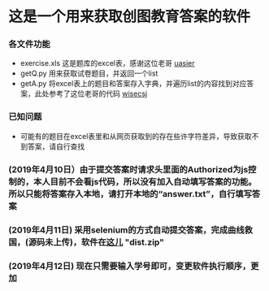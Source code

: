 # 这是一个用来获取创图教育答案的软件

### 各文件功能
- exercise.xls 这是题库的excel表，感谢这位老哥 [uasier](https://github.com/uasier/xszc)
- getQ.py 用来获取试卷题目，并返回一个list
- getA.py 将excel表上的题目和答案存入字典，并遍历list的内容找到对应答案，此处参考了这位老哥的代码 [wisecsj](https://github.com/wisecsj/hfut-brush)

### 已知问题
- 可能有的题目在excel表里和从网页获取到的存在些许字符差异，导致获取不到答案，请自行查找

### (2019年4月10日）由于提交答案时请求头里面的Authorized为js控制的，本人目前不会看js代码，所以没有加入自动填写答案的功能。所以只能将答案存入本地，请打开本地的“answer.txt”，自行填写答案
### (2019年4月11日) 采用selenium的方式自动提交答案，完成曲线救国，(源码未上传)，软件在[这儿](https://github.com/caixiaodao/HFUT-scctedu/releases/tag/1.0) "dist.zip"
### (2019年4月12日) 现在只需要输入学号即可，变更软件执行顺序，更加
